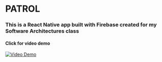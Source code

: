 # PATROL

### This is a React Native app built with Firebase created for my Software Architectures class

#### Click for video demo

[![Video Demo](https://img.youtube.com/vi/Ig8hUh2yC9w/0.jpg)](https://www.youtube.com/watch?v=Ig8hUh2yC9w)



